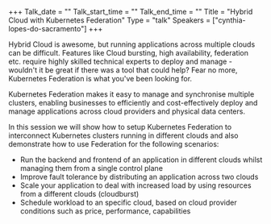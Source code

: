 +++
Talk_date = ""
Talk_start_time = ""
Talk_end_time = ""
Title = "Hybrid Cloud with Kubernetes Federation"
Type = "talk"
Speakers = ["cynthia-lopes-do-sacramento"]
+++

<p>Hybrid Cloud is awesome, but running applications across multiple clouds can be difficult. Features like Cloud bursting, high availability, federation etc. require highly skilled technical experts to deploy and manage - wouldn't it be great if there was a tool that could help? Fear no more, Kubernetes Federation is what you've been looking for.</p>

<p>Kubernetes Federation makes it easy to manage and synchronise multiple clusters, enabling businesses to efficiently and cost-effectively deploy and manage applications across cloud providers and physical data centers.</p>

<p>In this session we will show how to setup Kubernetes Federation to interconnect Kubernetes clusters running in different clouds and  also demonstrate how to use Federation for the following scenarios:</p>
<ul>
  <li>Run the backend and frontend of an application in different clouds whilst managing them from a single control plane</li>
  <li>Improve fault tolerance by distributing an application across two clouds</li>
  <li>Scale your application to deal with increased load by using resources from a different clouds (cloudburst)</li>
  <li>Schedule workload to an specific cloud, based on cloud provider conditions such as price, performance, capabilities</li>
</ul>
